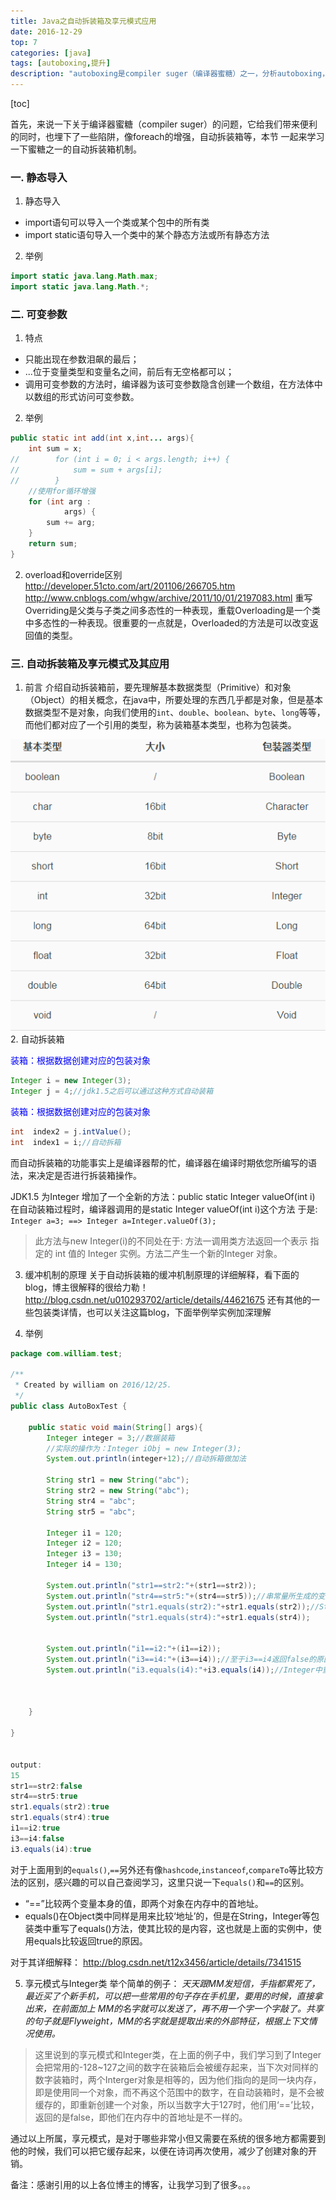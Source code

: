 ```yaml
---
title: Java之自动拆装箱及享元模式应用
date: 2016-12-29
top: 7
categories: [java]
tags: [autoboxing,提升]
description: "autoboxing是compiler suger（编译器蜜糖）之一，分析autoboxing，避免“蜜糖”给我们带来便利的同时，埋下陷阱。"
---
```

<!--more-->


[toc]

首先，来说一下关于编译器蜜糖（compiler suger）的问题，它给我们带来便利的同时，也埋下了一些陷阱，像foreach的增强，自动拆装箱等，本节
一起来学习一下蜜糖之一的自动拆装箱机制。

### 一. 静态导入

1. 静态导入
- import语句可以导入一个类或某个包中的所有类
- import static语句导入一个类中的某个静态方法或所有静态方法

2. 举例
```java
import static java.lang.Math.max;
import static java.lang.Math.*;
```

### 二. 可变参数

1. 特点
- 只能出现在参数泪飙的最后；
- ...位于变量类型和变量名之间，前后有无空格都可以；
- 调用可变参数的方法时，编译器为该可变参数隐含创建一个数组，在方法体中以数组的形式访问可变参数。

2. 举例

```java
public static int add(int x,int... args){
    int sum = x;
//        for (int i = 0; i < args.length; i++) {
//            sum = sum + args[i];
//        }
    //使用for循环增强
    for (int arg :
            args) {
        sum += arg;
    }
    return sum;
}


```

2. overload和override区别
http://developer.51cto.com/art/201106/266705.htm
http://www.cnblogs.com/whgw/archive/2011/10/01/2197083.html
重写Overriding是父类与子类之间多态性的一种表现，重载Overloading是一个类中多态性的一种表现。很重要的一点就是，Overloaded的方法是可以改变返回值的类型。


### 三. 自动拆装箱及享元模式及其应用

1. 前言
介绍自动拆装箱前，要先理解基本数据类型（Primitive）和对象（Object）的相关概念，在java中，所要处理的东西几乎都是对象，但是基本数据类型不是对象，向我们使用的`int`、`double`、`boolean`、`byte`、`long`等等，而他们都对应了一个引用的类型，称为装箱基本类型，也称为包装类。

![autoboxing](https://raw.githubusercontent.com/williamHappy/FileRepo/master/hexo/20161225/Java004/img/autoboxing.png)
2. 自动拆装箱
<p style="color:blue;">装箱：根据数据创建对应的包装对象</p>

```java
Integer i = new Integer(3);
Integer j = 4;//jdk1.5之后可以通过这种方式自动装箱
```
<p style="color:blue;">装箱：根据数据创建对应的包装对象</p>

```java
int  index2 = j.intValue();
int  index1 = i;//自动拆箱
```

而自动拆装箱的功能事实上是编译器帮的忙，编译器在编译时期依您所编写的语法，来决定是否进行拆装箱操作。

JDK1.5 为Integer 增加了一个全新的方法：public static Integer valueOf(int i) 在自动装箱过程时，编译器调用的是static Integer valueOf(int i)这个方法 于是:
`Integer a=3; ==> Integer a=Integer.valueOf(3);`

> 此方法与new Integer(i)的不同处在于: 
方法一调用类方法返回一个表示 指定的 int 值的 Integer 实例。方法二产生一个新的Integer 对象。

3. 缓冲机制的原理
关于自动拆装箱的缓冲机制原理的详细解释，看下面的blog，博主很解释的很给力勒！
http://blog.csdn.net/u010293702/article/details/44621675
还有其他的一些包装类详情，也可以关注这篇blog，下面举例举实例加深理解

4. 举例
```java
package com.william.test;

/**
 * Created by william on 2016/12/25.
 */
public class AutoBoxTest {

    public static void main(String[] args){
        Integer integer = 3;//数据装箱
        //实际的操作为：Integer iObj = new Integer(3);
        System.out.println(integer+12);//自动拆箱做加法

        String str1 = new String("abc");
        String str2 = new String("abc");
        String str4 = "abc";
        String str5 = "abc";

        Integer i1 = 120;
        Integer i2 = 120;
        Integer i3 = 130;
        Integer i4 = 130;

        System.out.println("str1==str2:"+(str1==str2));
        System.out.println("str4==str5:"+(str4==str5));//串常量所生成的变量，其中所存放的内存地址是相等的
        System.out.println("str1.equals(str2):"+str1.equals(str2));//String中重写equals（）方法，比较其内容
        System.out.println("str1.equals(str4):"+str1.equals(str4));


        System.out.println("i1==i2:"+(i1==i2));
        System.out.println("i3==i4:"+(i3==i4));//至于i3==i4返回false的原因就是因为Integer的缓冲机制导致的
        System.out.println("i3.equals(i4):"+i3.equals(i4));//Integer中重写equals（）方法，使其比较其值，而不是用来比较两个引用变量是否指向同一个对象



    }

}


output:
15
str1==str2:false
str4==str5:true
str1.equals(str2):true
str1.equals(str4):true
i1==i2:true
i3==i4:false
i3.equals(i4):true

```

对于上面用到的`equals()`,`==`另外还有像`hashcode`,`instanceof`,`compareTo`等比较方法的区别，感兴趣的可以自己查阅学习，这里只说一下`equals()`和`==`的区别。

- “==”比较两个变量本身的值，即两个对象在内存中的首地址。
- equals()在Object类中同样是用来比较‘地址’的，但是在String，Integer等包装类中重写了equals()方法，使其比较的是内容，这也就是上面的实例中，使用equals比较返回true的原因。

对于其详细解释：
http://blog.csdn.net/t12x3456/article/details/7341515


5. 享元模式与Integer类
举个简单的例子：
*天天跟MM发短信，手指都累死了，最近买了个新手机，可以把一些常用的句子存在手机里，要用的时候，直接拿出来，在前面加上 MM的名字就可以发送了，再不用一个字一个字敲了。共享的句子就是Flyweight，MM的名字就是提取出来的外部特征，根据上下文情况使用。*

> 这里说到的享元模式和Integer类，在上面的例子中，我们学习到了Integer会把常用的-128~127之间的数字在装箱后会被缓存起来，当下次对同样的数字装箱时，两个Interger对象是相等的，因为他们指向的是同一块内存，即是使用同一个对象，而不再这个范围中的数字，在自动装箱时，是不会被缓存的，即重新创建一个对象，所以当数字大于127时，他们用‘==’比较，返回的是false，即他们在内存中的首地址是不一样的。

通过以上所属，享元模式，是对于哪些非常小但又需要在系统的很多地方都需要到他的时候，我们可以把它缓存起来，以便在诗词再次使用，减少了创建对象的开销。

备注：感谢引用的以上各位博主的博客，让我学习到了很多。。。
